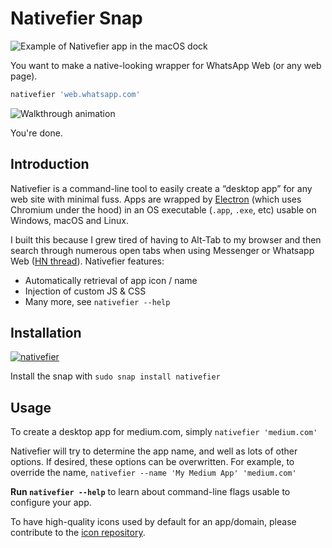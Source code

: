 # Nativefier Snap

![Example of Nativefier app in the macOS dock](.github/dock-screenshot.png)

You want to make a native-looking wrapper for WhatsApp Web (or any web page).

```bash
nativefier 'web.whatsapp.com'
```

![Walkthrough animation](.github/nativefier-walkthrough.gif)

You're done.

## Introduction

Nativefier is a command-line tool to easily create a “desktop app” for any web site
with minimal fuss. Apps are wrapped by [Electron](https://www.electronjs.org/)
(which uses Chromium under the hood) in an OS executable (`.app`, `.exe`, etc)
usable on Windows, macOS and Linux.

I built this because I grew tired of having to Alt-Tab to my browser and then search
through numerous open tabs when using Messenger or
Whatsapp Web ([HN thread](https://news.ycombinator.com/item?id=10930718)). Nativefier features:

- Automatically retrieval of app icon / name
- Injection of custom JS & CSS
- Many more, see `nativefier --help`

## Installation

[![nativefier](https://snapcraft.io/nativefier/badge.svg)](https://snapcraft.io/nativefier)

Install the snap with `sudo snap install nativefier`

## Usage

To create a desktop app for medium.com, simply `nativefier 'medium.com'`

Nativefier will try to determine the app name, and well as lots of other options.
If desired, these options can be overwritten. For example, to override the name,
`nativefier --name 'My Medium App' 'medium.com'`

**Run `nativefier --help`**
to learn about command-line flags usable to configure your app.

To have high-quality icons used by default for an app/domain, please
contribute to the [icon repository](https://github.com/nativefier/nativefier-icons).
